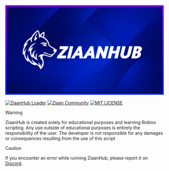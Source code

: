 <picture>
    <img src="ziaanhub/doc/img/ziaandev.jpg" alt="ZiaanHub">
</picture>

[![ZiaanHub Loader](https://img.shields.io/badge/ZiaanHubㅤLoader-3F51B5?style=for-the-badge&labelColor=3F51B5&color=3F51B5&logoWidth=0)](https://ziaanhub.github.io) [![Ziaan Community](https://img.shields.io/badge/Discord-7289DA?style=for-the-badge&logo=discord&logoColor=white)](https://discord.gg/z2uNNQHrgZ) [![MIT LICENSE](https://img.shields.io/badge/MITㅤLICENSE-001F3F?style=for-the-badge&labelColor=001F3F&logoWidth=0)](https://opensource.org/licenses/MIT)
> [!WARNING]
> ZiaanHub is created solely for educational purposes and learning Roblox scripting. Any use outside of educational purposes is entirely the responsibility of the user. The developer is not responsible for any damages or consequences resulting from the use of this script

> [!CAUTION]
> If you encounter an error while running ZiaanHub, please report it on [Discord](https://discord.gg/z2uNNQHrgZ).
> 
